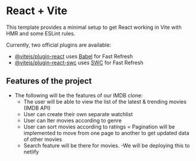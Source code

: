 # React + Vite

This template provides a minimal setup to get React working in Vite with HMR and some ESLint rules.

Currently, two official plugins are available:

- [@vitejs/plugin-react](https://github.com/vitejs/vite-plugin-react/blob/main/packages/plugin-react/README.md) uses [Babel](https://babeljs.io/) for Fast Refresh
- [@vitejs/plugin-react-swc](https://github.com/vitejs/vite-plugin-react-swc) uses [SWC](https://swc.rs/) for Fast Refresh

## Features of the project
- The following will be the features of our IMDB clone:
    - The user will be able to view the list of the latest & trending movies
(IMDB API)
    - User can create their own separate watchlist
    - User can lter movies according to genre
    - User can sort movies according to ratings
    = Pagination will be implemented to move from one page to another to
get updated data of other movies
    - Search feature will be there for movies.
    -We will be deploying this to netlify
